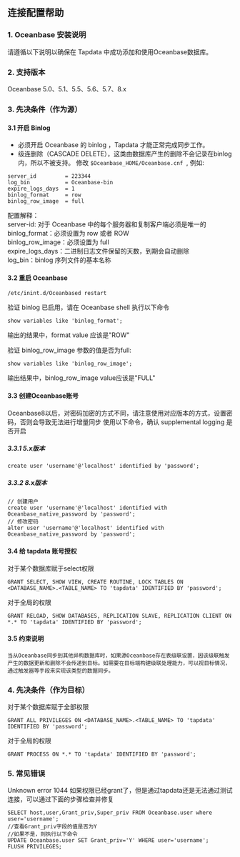 ## **连接配置帮助**

### **1. Oceanbase 安装说明**

请遵循以下说明以确保在 Tapdata 中成功添加和使用Oceanbase数据库。

### **2. 支持版本**
Oceanbase 5.0、5.1、5.5、5.6、5.7、8.x

### **3. 先决条件（作为源）**
#### **3.1 开启 Binlog**
- 必须开启 Oceanbase 的 binlog ，Tapdata 才能正常完成同步工作。
- 级连删除（CASCADE DELETE），这类由数据库产生的删除不会记录在binlog内，所以不被支持。
修改 `$Oceanbase_HOME/Oceanbase.cnf `, 例如:
```
server_id         = 223344
log_bin           = Oceanbase-bin
expire_logs_days  = 1
binlog_format     = row
binlog_row_image  = full
```
配置解释：<br>
server-id: 对于 Oceanbase 中的每个服务器和复制客户端必须是唯一的<br>
binlog_format：必须设置为 row 或者 ROW<br>
binlog_row_image：必须设置为 full<br>
expire_logs_days：二进制日志文件保留的天数，到期会自动删除<br>
log_bin：binlog 序列文件的基本名称<br>

#### **3.2 重启 Oceanbase**

```
/etc/inint.d/Oceanbased restart
```
验证 binlog 已启用，请在 Oceanbase shell 执行以下命令
```
show variables like 'binlog_format';
```
输出的结果中，format value 应该是"ROW"

验证 binlog_row_image 参数的值是否为full:
```
show variables like 'binlog_row_image';
```
输出结果中，binlog_row_image value应该是"FULL"

#### **3.3 创建Oceanbase账号**
Oceanbase8以后，对密码加密的方式不同，请注意使用对应版本的方式，设置密码，否则会导致无法进行增量同步
使用以下命令，确认 supplemental logging 是否开启
##### **3.3.1 5.x版本**
```
create user 'username'@'localhost' identified by 'password';
```
##### **3.3.2 8.x版本**
```
// 创建用户
create user 'username'@'localhost' identified with Oceanbase_native_password by 'password';
// 修改密码
alter user 'username'@'localhost' identified with Oceanbase_native_password by 'password';

```

#### **3.4 给 tapdata 账号授权**
对于某个数据库赋于select权限
```
GRANT SELECT, SHOW VIEW, CREATE ROUTINE, LOCK TABLES ON <DATABASE_NAME>.<TABLE_NAME> TO 'tapdata' IDENTIFIED BY 'password';
```
对于全局的权限
```
GRANT RELOAD, SHOW DATABASES, REPLICATION SLAVE, REPLICATION CLIENT ON *.* TO 'tapdata' IDENTIFIED BY 'password';
```
#### **3.5 约束说明**
```
当从Oceanbase同步到其他异构数据库时，如果源Oceanbase存在表级联设置，因该级联触发产生的数据更新和删除不会传递到目标。如需要在目标端构建级联处理能力，可以视目标情况，通过触发器等手段来实现该类型的数据同步。
```
###  **4. 先决条件（作为目标）**
对于某个数据库赋于全部权限
```
GRANT ALL PRIVILEGES ON <DATABASE_NAME>.<TABLE_NAME> TO 'tapdata' IDENTIFIED BY 'password';
```
对于全局的权限
```
GRANT PROCESS ON *.* TO 'tapdata' IDENTIFIED BY 'password';
```
###  **5. 常见错误**

Unknown error 1044
如果权限已经grant了，但是通过tapdata还是无法通过测试连接，可以通过下面的步骤检查并修复
```
SELECT host,user,Grant_priv,Super_priv FROM Oceanbase.user where user='username';
//查看Grant_priv字段的值是否为Y
//如果不是，则执行以下命令
UPDATE Oceanbase.user SET Grant_priv='Y' WHERE user='username';
FLUSH PRIVILEGES;
```
